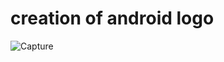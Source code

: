 # creation of android logo 

![Capture](https://github.com/DorsafAyed/AndroidActivity1/assets/75044145/fc56dd97-2c17-489a-a07d-b160a66f61e6)
